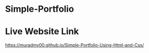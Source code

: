 # Simple-Portfolio

# Live Website Link 

https://muradmy00.github.io/Simple-Portfolio-Using-Html-and-Css/